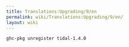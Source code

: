 ```yaml
---
title: Translations:Upgrading/9/en
permalink: wiki/Translations:Upgrading/9/en/
layout: wiki
---
```


    ghc-pkg unregister tidal-1.4.0
